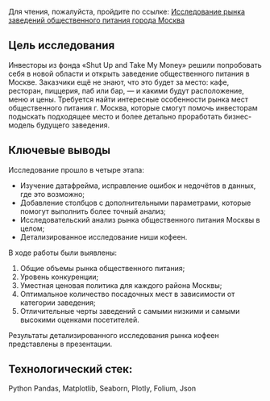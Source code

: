 Для чтения, пожалуйста, пройдите по ссылке:
[Исследование рынка заведений общественного питания города Москва](https://nbviewer.org/github/trinetey/practicum-cases/blob/main/case-moscow-catering-coffee/Исследование%20рынка%20заведений%20общественного%20питания%20города%20Москва.ipynb)

## Цель исследования

Инвесторы из фонда «Shut Up and Take My Money» решили попробовать себя в новой области и открыть заведение общественного питания в Москве. Заказчики ещё не знают, что это будет за место: кафе, ресторан, пиццерия, паб или бар, — и какими будут расположение, меню и цены. Требуется найти интересные особенности рынка мест общественного питания г. Москва, которые смогут помочь инвесторам подыскать подходящее место и более детально проработать бизнес-модель будущего заведения.

## Ключевые выводы

Исследование прошло в четыре этапа:
- Изучение датафрейма, исправление ошибок и недочётов в данных, где это возможно;
- Добавление столбцов с дополнительными параметрами, которые помогут выполнить более точный анализ;
- Исследовательский анализ рынка общественного питания Москвы в целом;
- Детализированное исследование ниши кофеен.

В ходе работы были выявлены:
1. Общие объемы рынка общественного питания;
2. Уровень конкуренции;
3. Уместная ценовая политика для каждого района Москвы;
4. Оптимальное количество посадочных мест в зависимости от категории заведения;
5. Отличительные черты заведений с самыми низкими и самыми высокими оценками посетителей.

Результаты детализированного исследования рынка кофеен представлены в презентации.

## Технологический стек:
Python Pandas, Matplotlib, Seaborn, Plotly, Folium, Json
